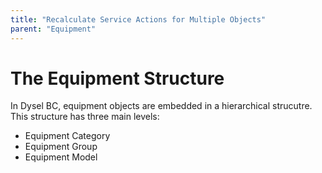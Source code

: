 ```yaml
---
title: "Recalculate Service Actions for Multiple Objects"
parent: "Equipment"
---
```


# The Equipment Structure
In Dysel BC, equipment objects are embedded in a hierarchical strucutre. This structure has three main levels:
- Equipment Category
- Equipment Group
- Equipment Model